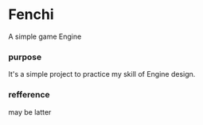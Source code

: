 # Fenchi
A simple game Engine
### purpose
It's a simple project to practice my skill of Engine design.

### refference
may be latter
